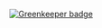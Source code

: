 

[![Greenkeeper badge](https://badges.greenkeeper.io/DeviaVir/foundation-boilerplate.svg)](https://greenkeeper.io/)